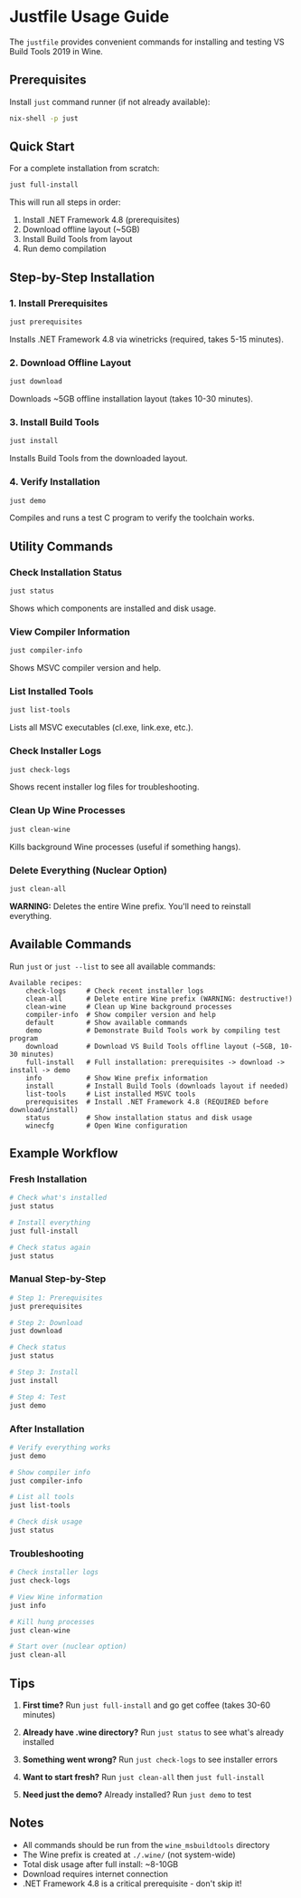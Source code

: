 # Justfile Usage Guide

The `justfile` provides convenient commands for installing and testing VS Build Tools 2019 in Wine.

## Prerequisites

Install `just` command runner (if not already available):
```bash
nix-shell -p just
```

## Quick Start

For a complete installation from scratch:
```bash
just full-install
```

This will run all steps in order:
1. Install .NET Framework 4.8 (prerequisites)
2. Download offline layout (~5GB)
3. Install Build Tools from layout
4. Run demo compilation

## Step-by-Step Installation

### 1. Install Prerequisites
```bash
just prerequisites
```
Installs .NET Framework 4.8 via winetricks (required, takes 5-15 minutes).

### 2. Download Offline Layout
```bash
just download
```
Downloads ~5GB offline installation layout (takes 10-30 minutes).

### 3. Install Build Tools
```bash
just install
```
Installs Build Tools from the downloaded layout.

### 4. Verify Installation
```bash
just demo
```
Compiles and runs a test C program to verify the toolchain works.

## Utility Commands

### Check Installation Status
```bash
just status
```
Shows which components are installed and disk usage.

### View Compiler Information
```bash
just compiler-info
```
Shows MSVC compiler version and help.

### List Installed Tools
```bash
just list-tools
```
Lists all MSVC executables (cl.exe, link.exe, etc.).

### Check Installer Logs
```bash
just check-logs
```
Shows recent installer log files for troubleshooting.

### Clean Up Wine Processes
```bash
just clean-wine
```
Kills background Wine processes (useful if something hangs).

### Delete Everything (Nuclear Option)
```bash
just clean-all
```
**WARNING:** Deletes the entire Wine prefix. You'll need to reinstall everything.

## Available Commands

Run `just` or `just --list` to see all available commands:

```
Available recipes:
    check-logs     # Check recent installer logs
    clean-all      # Delete entire Wine prefix (WARNING: destructive!)
    clean-wine     # Clean up Wine background processes
    compiler-info  # Show compiler version and help
    default        # Show available commands
    demo           # Demonstrate Build Tools work by compiling test program
    download       # Download VS Build Tools offline layout (~5GB, 10-30 minutes)
    full-install   # Full installation: prerequisites -> download -> install -> demo
    info           # Show Wine prefix information
    install        # Install Build Tools (downloads layout if needed)
    list-tools     # List installed MSVC tools
    prerequisites  # Install .NET Framework 4.8 (REQUIRED before download/install)
    status         # Show installation status and disk usage
    winecfg        # Open Wine configuration
```

## Example Workflow

### Fresh Installation
```bash
# Check what's installed
just status

# Install everything
just full-install

# Check status again
just status
```

### Manual Step-by-Step
```bash
# Step 1: Prerequisites
just prerequisites

# Step 2: Download
just download

# Check status
just status

# Step 3: Install
just install

# Step 4: Test
just demo
```

### After Installation
```bash
# Verify everything works
just demo

# Show compiler info
just compiler-info

# List all tools
just list-tools

# Check disk usage
just status
```

### Troubleshooting
```bash
# Check installer logs
just check-logs

# View Wine information
just info

# Kill hung processes
just clean-wine

# Start over (nuclear option)
just clean-all
```

## Tips

1. **First time?** Run `just full-install` and go get coffee (takes 30-60 minutes)

2. **Already have .wine directory?** Run `just status` to see what's already installed

3. **Something went wrong?** Run `just check-logs` to see installer errors

4. **Want to start fresh?** Run `just clean-all` then `just full-install`

5. **Need just the demo?** Already installed? Run `just demo` to test

## Notes

- All commands should be run from the `wine_msbuildtools` directory
- The Wine prefix is created at `./.wine/` (not system-wide)
- Total disk usage after full install: ~8-10GB
- Download requires internet connection
- .NET Framework 4.8 is a critical prerequisite - don't skip it!
